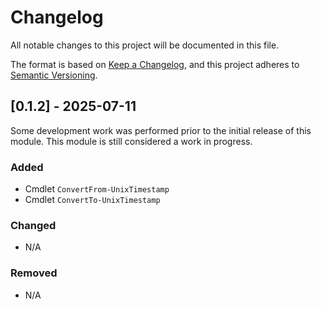 # Changelog

All notable changes to this project will be documented in this file.

The format is based on [Keep a Changelog](https://keepachangelog.com/en/1.1.0/),
and this project adheres to [Semantic Versioning](https://semver.org/spec/v2.0.0.html).

## [0.1.2] - 2025-07-11
Some development work was performed prior to the initial release of this module.
This module is still considered a work in progress.

### Added

- Cmdlet `ConvertFrom-UnixTimestamp`
- Cmdlet `ConvertTo-UnixTimestamp`

### Changed

- N/A

### Removed

- N/A